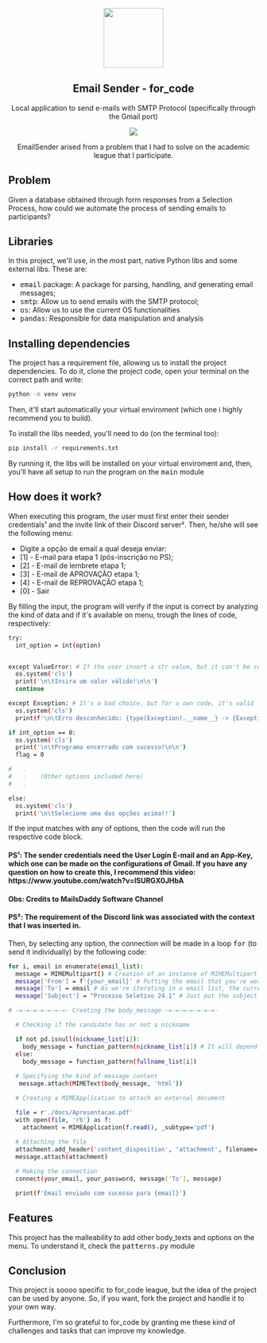 <p align="center">
  <img src="https://i.imgur.com/TsoLODG.png" height="120">
  <h2 align="center">Email Sender - for_code</h2>
<p align="center">Local application to send e-mails with SMTP Protocol (specifically through the Gmail port)<p>
  <p align="center">
    <a href="https://github.com/KasanjeLucas/EmailSender/blob/master/LICENSE">
      <img src="https://img.shields.io/badge/License-MIT-yellow.svg" />
    </a>
</p>

<p align = "center">EmailSender arised from a problem that I had to solve on the academic league that I participate.</p>

## Problem
<p>Given a database obtained through form responses from a Selection Process, how could we automate the process of sending emails to participants?</p>

## Libraries
<p>In this project, we'll use, in the most part, native Python libs and some external libs. These are:</p>
<ul>
    <li><kbd>email</kbd> package: A package for parsing, handling, and generating email messages;</li>
    <li><kbd>smtp</kbd>: Allow us to send emails with the SMTP protocol;</li>
    <li><kbd>os</kbd>: Allow us to use the current OS functionalities</li>
    <li><kbd>pandas</kbd>: Responsible for data manipulation and analysis</li>
</ul>

## Installing dependencies
<p>The project has a requirement file, allowing us to install the project dependencies. To do it, clone the project code, open your terminal on the correct path and write:</p>

```sh
python -m venv venv
```

Then, it'll start automatically your virtual enviroment (which one i highly recommend you to build).

To install the libs needed, you'll need to do (on the terminal too):

```sh
pip install -r requirements.txt
```

<p>By running it, the libs will be installed on your virtual enviroment and, then, you'll have all setup to run the program on the <kbd>main</kbd> module</p>

## How does it work?
<p>When executing this program, the user must first enter their sender credentials¹ and the invite link of their Discord server². Then, he/she will see the following menu:</p>
<ul>
    <li>Digite a opção de email a qual deseja enviar:</li>
    <li>[1] - E-mail para etapa 1 (pós-inscrição no PS);</li>
    <li>[2] - E-mail de lembrete etapa 1;</li>
    <li>[3] - E-mail de APROVAÇÃO etapa 1;</li>
    <li>[4] - E-mail de REPROVAÇÃO etapa 1;</li>
    <li>[0] - Sair</li>
</ul>

<p>By filling the input, the program will verify if the input is correct by analyzing the kind of data and if it's available on menu, trough the lines of code, respectively:</p>

```sh
try:
  int_option = int(option)


except ValueError: # If the user insert a str value, but it can't be converted to int
  os.system('cls')
  print('\n\tInsira um valor válido!\n\n')
  continue

except Exception: # It's a bad choice, but for a own code, it's valid
  os.system('cls')
  print(f'\n\tErro desconhecido: {type(Exception).__name__} -> {Exception}.\n\n Por favor, reinicie o programa.\n\n')
```

```sh
if int_option == 0:
  os.system('cls')
  print('\n\tPrograma encerrado com sucesso!\n\n')
  flag = 0

#   .
#   .    (Other options included here)
#   .

else:
  os.system('cls')
  print('\n\tSelecione uma das opções acima!!')
```

<p>If the input matches with any of options, then the code will run the respective code block.</p>

<h4>PS¹: The sender credentials need the User Login E-mail and an App-Key, which one can be made on the configurations of Gmail. If you have any question on how to create this, I recommend this video: https://www.youtube.com/watch?v=lSURGX0JHbA</h4>
<h4>Obs: Credits to MailsDaddy Software Channel</h4>
<h4>PS²: The requirement of the Discord link was associated with the context that I was inserted in.</h4>

<p>Then, by selecting any option, the connection will be made in a loop <kbd>for</kbd> (to send it individually) by the following code:</p>

```sh
for i, email in enumerate(email_list):
  message = MIMEMultipart() # Creation of an instance of MIMEMultipart Class
  message['From'] = f'{your_email}' # Putting the email that you're working with
  message['To'] = email # As we're iterating in a email list, the current one is the addressee
  message['Subject'] = "Processo Seletivo 24.1" # Just put the subject here

# -=-=-=-=-=-=-=- Creating the body_message -=-=-=-=-=-=-=-

  # Checking if the candidate has or not a nickname

  if not pd.isnull(nickname_list[i]):
    body_message = function_pattern(nickname_list[i]) # It will depend of what pattern was chosen
  else:
    body_message = function_pattern(fullname_list[i])
                
  # Specifying the kind of message content
   message.attach(MIMEText(body_message, 'html'))

  # Creating a MIMEApplication to attach an external document

  file = r'./docs/Apresentacao.pdf'
  with open(file, 'rb') as f:
    attachment = MIMEApplication(f.read(), _subtype='pdf')
                
  # Attaching the file
  attachment.add_header('content_disposition', 'attachment', filename='Apresentação.pdf')
  message.attach(attachment)

  # Making the connection
  connect(your_email, your_password, message['To'], message)

  print(f'Email enviado com sucesso para {email}')
```

## Features
<p>This project has the malleability to add other body_texts and options on the menu. To understand it, check the <kbd>patterns.py</kbd> module</p>


## Conclusion
<p>This project is soooo specific to for_code league, but the idea of the project can be used by anyone. So, if you want, fork the project and handle it to your own way.</p>
<p>Furthermore, I'm so grateful to for_code by granting me these kind of challenges and tasks that can improve my knowledge.</p>
